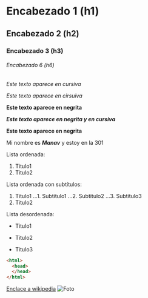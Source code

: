# Encabezado 1 (h1)
## Encabezado 2 (h2)
### Encabezado 3 (h3)
###### Encabezado 6 (h6)

*Este texto aparece en cursiva*

_Este texto aparece en cirsuiva_

**Este texto aparece en negrita**

_**Este texto aparece en negrita y en cursiva**_

__Este texto aparece en negrita__

Mi nombre es *__Manav__* y estoy en la 301

Lista ordenada:
1. Titulo1
2. Titulo2

Lista ordenada con subtítulos:
1. Titulo1
...1. Subtitulo1
...2. Subtitulo2
...3. Subtitulo3
2. Titulo2

Lista desordenada:

* Titulo1
- Titulo2
+ Titulo3

```html
<html>
  <head>
  </head> 
</html>
```
[Enclace a wikipedia](URL "https://es.wikipedia.org/wiki/Wikipedia:Portada")
![Foto]("1200px-Wikipedia-logo-v2.svg.png")
